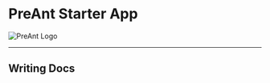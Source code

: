 # PreAnt Starter App

![PreAnt Logo](https://raw.github.com/ivrusson/preantd/master/src/assets/images/icon.png)

----

##  Writing Docs
